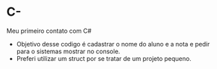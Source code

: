 # C-
Meu primeiro contato com C#

- Objetivo desse codigo é cadastrar o nome do aluno e a nota  e pedir para o sistemas mostrar no console.
- Preferi utilizar um struct por se tratar de um projeto pequeno.
